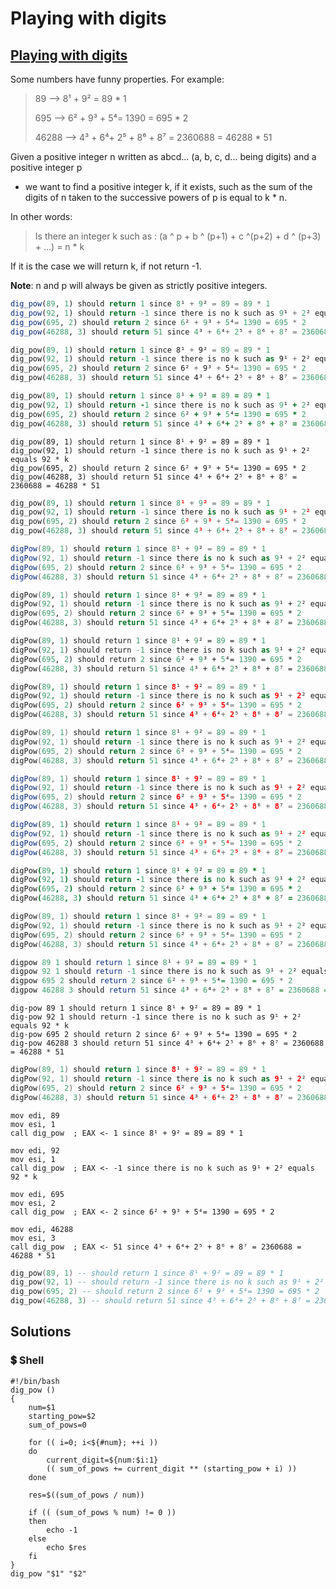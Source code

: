 # Playing with digits

## [Playing with digits](https://www.codewars.com/kata/5552101f47fc5178b1000050)

Some numbers have funny properties. For example:

> 89 --&gt; 8¹ + 9² = 89 \* 1
>
> 695 --&gt; 6² + 9³ + 5⁴= 1390 = 695 \* 2
>
> 46288 --&gt; 4³ + 6⁴+ 2⁵ + 8⁶ + 8⁷ = 2360688 = 46288 \* 51

Given a positive integer n written as abcd... \(a, b, c, d... being digits\) and a positive integer p

* we want to find a positive integer k, if it exists, such as the sum of the digits of n taken to the successive powers of p is equal to k \* n. 

In other words:

> Is there an integer k such as : \(a ^ p + b ^ \(p+1\) + c ^\(p+2\) + d ^ \(p+3\) + ...\) = n \* k

If it is the case we will return k, if not return -1.

**Note**: n and p will always be given as strictly positive integers.

```julia
dig_pow(89, 1) should return 1 since 8¹ + 9² = 89 = 89 * 1
dig_pow(92, 1) should return -1 since there is no k such as 9¹ + 2² equals 92 * k
dig_pow(695, 2) should return 2 since 6² + 9³ + 5⁴= 1390 = 695 * 2
dig_pow(46288, 3) should return 51 since 4³ + 6⁴+ 2⁵ + 8⁶ + 8⁷ = 2360688 = 46288 * 51
```

```rust
dig_pow(89, 1) should return 1 since 8¹ + 9² = 89 = 89 * 1
dig_pow(92, 1) should return -1 since there is no k such as 9¹ + 2² equals 92 * k
dig_pow(695, 2) should return 2 since 6² + 9³ + 5⁴= 1390 = 695 * 2
dig_pow(46288, 3) should return 51 since 4³ + 6⁴+ 2⁵ + 8⁶ + 8⁷ = 2360688 = 46288 * 51
```

```ruby
dig_pow(89, 1) should return 1 since 8¹ + 9² = 89 = 89 * 1
dig_pow(92, 1) should return -1 since there is no k such as 9¹ + 2² equals 92 * k
dig_pow(695, 2) should return 2 since 6² + 9³ + 5⁴= 1390 = 695 * 2
dig_pow(46288, 3) should return 51 since 4³ + 6⁴+ 2⁵ + 8⁶ + 8⁷ = 2360688 = 46288 * 51
```

```text
dig_pow(89, 1) should return 1 since 8¹ + 9² = 89 = 89 * 1
dig_pow(92, 1) should return -1 since there is no k such as 9¹ + 2² equals 92 * k
dig_pow(695, 2) should return 2 since 6² + 9³ + 5⁴= 1390 = 695 * 2
dig_pow(46288, 3) should return 51 since 4³ + 6⁴+ 2⁵ + 8⁶ + 8⁷ = 2360688 = 46288 * 51
```

```python
dig_pow(89, 1) should return 1 since 8¹ + 9² = 89 = 89 * 1
dig_pow(92, 1) should return -1 since there is no k such as 9¹ + 2² equals 92 * k
dig_pow(695, 2) should return 2 since 6² + 9³ + 5⁴= 1390 = 695 * 2
dig_pow(46288, 3) should return 51 since 4³ + 6⁴+ 2⁵ + 8⁶ + 8⁷ = 2360688 = 46288 * 51
```

```csharp
digPow(89, 1) should return 1 since 8¹ + 9² = 89 = 89 * 1
digPow(92, 1) should return -1 since there is no k such as 9¹ + 2² equals 92 * k
digPow(695, 2) should return 2 since 6² + 9³ + 5⁴= 1390 = 695 * 2
digPow(46288, 3) should return 51 since 4³ + 6⁴+ 2⁵ + 8⁶ + 8⁷ = 2360688 = 46288 * 51
```

```fsharp
digPow(89, 1) should return 1 since 8¹ + 9² = 89 = 89 * 1
digPow(92, 1) should return -1 since there is no k such as 9¹ + 2² equals 92 * k
digPow(695, 2) should return 2 since 6² + 9³ + 5⁴= 1390 = 695 * 2
digPow(46288, 3) should return 51 since 4³ + 6⁴+ 2⁵ + 8⁶ + 8⁷ = 2360688 = 46288 * 51
```

```ocaml
digPow(89, 1) should return 1 since 8¹ + 9² = 89 = 89 * 1
digPow(92, 1) should return -1 since there is no k such as 9¹ + 2² equals 92 * k
digPow(695, 2) should return 2 since 6² + 9³ + 5⁴= 1390 = 695 * 2
digPow(46288, 3) should return 51 since 4³ + 6⁴+ 2⁵ + 8⁶ + 8⁷ = 2360688 = 46288 * 51
```

```php
digPow(89, 1) should return 1 since 8¹ + 9² = 89 = 89 * 1
digPow(92, 1) should return -1 since there is no k such as 9¹ + 2² equals 92 * k
digPow(695, 2) should return 2 since 6² + 9³ + 5⁴= 1390 = 695 * 2
digPow(46288, 3) should return 51 since 4³ + 6⁴+ 2⁵ + 8⁶ + 8⁷ = 2360688 = 46288 * 51
```

```cpp
digPow(89, 1) should return 1 since 8¹ + 9² = 89 = 89 * 1
digPow(92, 1) should return -1 since there is no k such as 9¹ + 2² equals 92 * k
digPow(695, 2) should return 2 since 6² + 9³ + 5⁴= 1390 = 695 * 2
digPow(46288, 3) should return 51 since 4³ + 6⁴+ 2⁵ + 8⁶ + 8⁷ = 2360688 = 46288 * 51
```

```java
digPow(89, 1) should return 1 since 8¹ + 9² = 89 = 89 * 1
digPow(92, 1) should return -1 since there is no k such as 9¹ + 2² equals 92 * k
digPow(695, 2) should return 2 since 6² + 9³ + 5⁴= 1390 = 695 * 2
digPow(46288, 3) should return 51 since 4³ + 6⁴+ 2⁵ + 8⁶ + 8⁷ = 2360688 = 46288 * 51
```

```javascript
digPow(89, 1) should return 1 since 8¹ + 9² = 89 = 89 * 1
digPow(92, 1) should return -1 since there is no k such as 9¹ + 2² equals 92 * k
digPow(695, 2) should return 2 since 6² + 9³ + 5⁴= 1390 = 695 * 2
digPow(46288, 3) should return 51 since 4³ + 6⁴+ 2⁵ + 8⁶ + 8⁷ = 2360688 = 46288 * 51
```

```coffeescript
digPow(89, 1) should return 1 since 8¹ + 9² = 89 = 89 * 1
digPow(92, 1) should return -1 since there is no k such as 9¹ + 2² equals 92 * k
digPow(695, 2) should return 2 since 6² + 9³ + 5⁴= 1390 = 695 * 2
digPow(46288, 3) should return 51 since 4³ + 6⁴+ 2⁵ + 8⁶ + 8⁷ = 2360688 = 46288 * 51
```

```go
digPow(89, 1) should return 1 since 8¹ + 9² = 89 = 89 * 1
digPow(92, 1) should return -1 since there is no k such as 9¹ + 2² equals 92 * k
digPow(695, 2) should return 2 since 6² + 9³ + 5⁴= 1390 = 695 * 2
digPow(46288, 3) should return 51 since 4³ + 6⁴+ 2⁵ + 8⁶ + 8⁷ = 2360688 = 46288 * 51
```

```haskell
digpow 89 1 should return 1 since 8¹ + 9² = 89 = 89 * 1
digpow 92 1 should return -1 since there is no k such as 9¹ + 2² equals 92 * k
digpow 695 2 should return 2 since 6² + 9³ + 5⁴= 1390 = 695 * 2
digpow 46288 3 should return 51 since 4³ + 6⁴+ 2⁵ + 8⁶ + 8⁷ = 2360688 = 46288 * 51
```

```text
dig-pow 89 1 should return 1 since 8¹ + 9² = 89 = 89 * 1
dig-pow 92 1 should return -1 since there is no k such as 9¹ + 2² equals 92 * k
dig-pow 695 2 should return 2 since 6² + 9³ + 5⁴= 1390 = 695 * 2
dig-pow 46288 3 should return 51 since 4³ + 6⁴+ 2⁵ + 8⁶ + 8⁷ = 2360688 = 46288 * 51
```

```kotlin
digPow(89, 1) should return 1 since 8¹ + 9² = 89 = 89 * 1
digPow(92, 1) should return -1 since there is no k such as 9¹ + 2² equals 92 * k
digPow(695, 2) should return 2 since 6² + 9³ + 5⁴= 1390 = 695 * 2
digPow(46288, 3) should return 51 since 4³ + 6⁴+ 2⁵ + 8⁶ + 8⁷ = 2360688 = 46288 * 51
```

```text
mov edi, 89
mov esi, 1
call dig_pow  ; EAX <- 1 since 8¹ + 9² = 89 = 89 * 1

mov edi, 92
mov esi, 1
call dig_pow  ; EAX <- -1 since there is no k such as 9¹ + 2² equals 92 * k

mov edi, 695
mov esi, 2
call dig_pow  ; EAX <- 2 since 6² + 9³ + 5⁴= 1390 = 695 * 2

mov edi, 46288
mov esi, 3
call dig_pow  ; EAX <- 51 since 4³ + 6⁴+ 2⁵ + 8⁶ + 8⁷ = 2360688 = 46288 * 51
```

```lua
dig_pow(89, 1) -- should return 1 since 8¹ + 9² = 89 = 89 * 1
dig_pow(92, 1) -- should return -1 since there is no k such as 9¹ + 2² equals 92 * k
dig_pow(695, 2) -- should return 2 since 6² + 9³ + 5⁴= 1390 = 695 * 2
dig_pow(46288, 3) -- should return 51 since 4³ + 6⁴+ 2⁵ + 8⁶ + 8⁷ = 2360688 = 46288 * 51
```

## Solutions

### 💲 Shell

```text
#!/bin/bash
dig_pow ()
{
    num=$1
    starting_pow=$2
    sum_of_pows=0

    for (( i=0; i<${#num}; ++i ))
    do
        current_digit=${num:$i:1}
        (( sum_of_pows += current_digit ** (starting_pow + i) ))
    done

    res=$((sum_of_pows / num))

    if (( (sum_of_pows % num) != 0 ))
    then
        echo -1
    else
        echo $res
    fi
}
dig_pow "$1" "$2"
```

